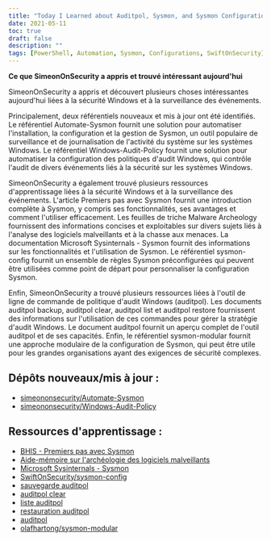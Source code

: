 ```yaml
---
title: "Today I Learned about Auditpol, Sysmon, and Sysmon Configurations"
date: 2021-05-11
toc: true
draft: false
description: ""
tags: [PowerShell, Automation, Sysmon, Configurations, SwiftOnSecurity]
---
```


   **Ce que SimeonOnSecurity a appris et trouvé intéressant aujourd'hui**  SimeonOnSecurity a appris et découvert plusieurs choses intéressantes aujourd'hui liées à la sécurité Windows et à la surveillance des événements.  Principalement, deux référentiels nouveaux et mis à jour ont été identifiés. Le référentiel Automate-Sysmon fournit une solution pour automatiser l'installation, la configuration et la gestion de Sysmon, un outil populaire de surveillance et de journalisation de l'activité du système sur les systèmes Windows. Le référentiel Windows-Audit-Policy fournit une solution pour automatiser la configuration des politiques d'audit Windows, qui contrôle l'audit de divers événements liés à la sécurité sur les systèmes Windows.  SimeonOnSecurity a également trouvé plusieurs ressources d'apprentissage liées à la sécurité Windows et à la surveillance des événements. L'article Premiers pas avec Sysmon fournit une introduction complète à Sysmon, y compris ses fonctionnalités, ses avantages et comment l'utiliser efficacement. Les feuilles de triche Malware Archeology fournissent des informations concises et exploitables sur divers sujets liés à l'analyse des logiciels malveillants et à la chasse aux menaces. La documentation Microsoft Sysinternals - Sysmon fournit des informations sur les fonctionnalités et l'utilisation de Sysmon. Le référentiel sysmon-config fournit un ensemble de règles Sysmon préconfigurées qui peuvent être utilisées comme point de départ pour personnaliser la configuration Sysmon.  Enfin, SimeonOnSecurity a trouvé plusieurs ressources liées à l'outil de ligne de commande de politique d'audit Windows (auditpol). Les documents auditpol backup, auditpol clear, auditpol list et auditpol restore fournissent des informations sur l'utilisation de ces commandes pour gérer la stratégie d'audit Windows. Le document auditpol fournit un aperçu complet de l'outil auditpol et de ses capacités. Enfin, le référentiel sysmon-modular fournit une approche modulaire de la configuration de Sysmon, qui peut être utile pour les grandes organisations ayant des exigences de sécurité complexes.  ## Dépôts nouveaux/mis à jour :  - [simeononsecurity/Automate-Sysmon](https://github.com/simeononsecurity/Automate-Sysmon) - [simeononsecurity/Windows-Audit-Policy](https://github.com/simeononsecurity/Windows-Audit-Policy)  ## Ressources d'apprentissage :  - [BHIS - Premiers pas avec Sysmon](https://www.blackhillsinfosec.com/getting-started-with-sysmon/) - [Aide-mémoire sur l'archéologie des logiciels malveillants](https://www.malwarearchaeology.com/cheat-sheets) - [Microsoft Sysinternals - Sysmon](https://docs.microsoft.com/en-us/sysinternals/downloads/sysmon) - [SwiftOnSecurity/sysmon-config](https://github.com/SwiftOnSecurity/sysmon-config) - [sauvegarde auditpol](https://docs.microsoft.com/en-us/windows-server/administration/windows-commands/auditpol-backup) - [auditpol clear](https://docs.microsoft.com/en-us/windows-server/administration/windows-commands/auditpol-clear) - [liste auditpol](https://docs.microsoft.com/en-us/windows-server/administration/windows-commands/auditpol-list) - [restauration auditpol](https://docs.microsoft.com/en-us/windows-server/administration/windows-commands/auditpol-restore) - [auditpol](https://docs.microsoft.com/en-us/windows-server/administration/windows-commands/auditpol) - [olafhartong/sysmon-modular](https://github.com/olafhartong/sysmon-modular)